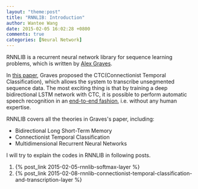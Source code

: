 ```yaml
---
layout: "theme:post"
title: "RNNLIB: Introduction"
author: Wantee Wang
date: 2015-02-05 16:02:28 +0800
comments: true
categories: [Neural Network]
---
```


RNNLIB is a recurrent neural network library for sequence learning problems,
which is written by [Alex Graves](http://www.cs.toronto.edu/~graves/).

<!-- more -->

In [this paper](http://www6.in.tum.de/pub/Main/Publications/Graves2006a.pdf),
Graves proposed the CTC(Connectionist Temporal Classification), 
which allows the system to transcribe unsegmented sequence data. 
The most exciting thing is that by training a deep bidirectional 
LSTM network with CTC, it is possible to 
perform automatic speech recognition in 
an [end-to-end fashion](http://www.jmlr.org/proceedings/papers/v32/graves14.pdf), 
i.e. without any human expertise.

RNNLIB covers all the theories in Graves's paper, including:

* Bidirectional Long Short-Term Memory
* Connectionist Temporal Classification
* Multidimensional Recurrent Neural Networks

I will try to explain the codes in RNNLIB in following posts.

1. {% post_link 2015-02-05-rnnlib-softmax-layer %} 
2. {% post_link 2015-02-08-rnnlib-connectionist-temporal-classification-and-transcription-layer %}

